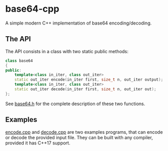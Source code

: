 # base64-cpp

A simple modern C++ implementation of base64 encoding/decoding.

## The API

The API consists in a class with two static public methods:

```cpp
class base64
{
public:
    template<class in_iter, class out_iter>
    static out_iter encode(in_iter first, size_t n, out_iter output);
    template<class in_iter, class out_iter>
    static out_iter decode(in_iter first, size_t n, out_iter out);
};
```

See [base64.h](base64.h) for the complete description of these two functions.

## Examples

[encode.cpp](encode.cpp) and [decode.cpp](decode.cpp) are two examples programs,
that can encode or decode the provided input file. They can be built with any
compiler, provided it has C++17 support.